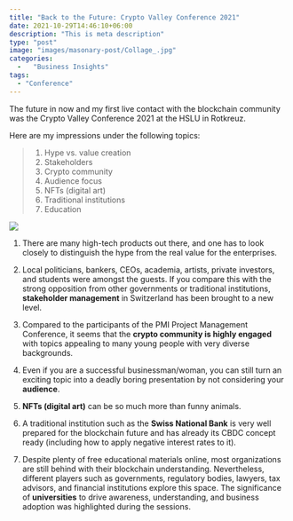 ```yaml
---
title: "Back to the Future: Crypto Valley Conference 2021"
date: 2021-10-29T14:46:10+06:00
description: "This is meta description"
type: "post"
image: "images/masonary-post/Collage_.jpg"
categories: 
  -   "Business Insights"
tags:
  - "Conference"
---
```


The future in now and my first live contact with the blockchain community was the Crypto Valley Conference 2021 at the HSLU in Rotkreuz. 








Here are my impressions under the following topics:


> 1. Hype vs. value creation
> 1. Stakeholders
> 2. Crypto community
> 3. Audience focus 
> 4. NFTs (digital art) 
> 5. Traditional institutions 
> 6. Education


![](../images/post-img.jpg)


1. There are many high-tech products out there, and one has to look closely to distinguish the hype from the real value for the enterprises.   

1. Local politicians, bankers, CEOs, academia, artists, private investors, and students were amongst the guests. If you compare this with the strong opposition from other governments or traditional institutions, **stakeholder management** in Switzerland has been brought to a new level.   

2. Compared to the participants of the PMI Project Management Conference, it seems that the **crypto community is highly engaged** with topics appealing to many young people with very diverse backgrounds. 

3. Even if you are a successful businessman/woman, you can still turn an exciting topic into a deadly boring presentation by not considering your **audience**.  

4. **NFTs (digital art)** can be so much more than funny animals.

5. A traditional institution such as the **Swiss National Bank** is very well prepared for the blockchain future and has already its CBDC concept ready (including how to apply negative interest rates to it). 

6. Despite plenty of free educational materials online, most organizations are still behind with their blockchain understanding. Nevertheless, different players such as governments, regulatory bodies, lawyers, tax advisors, and financial institutions explore this space. The significance of **universities** to drive awareness, understanding, and business adoption was highlighted during the sessions. 

